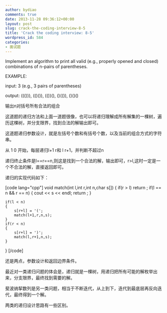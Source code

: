 ```yaml
---
author: bydiao
comments: true
date: 2013-11-28 09:36:12+00:00
layout: post
slug: crack-the-coding-interview-8-5
title: 'Crack the coding interview: 8-5'
wordpress_id: 584
categories:
- 面试题
---
```


Implement an algorithm to print all valid (e.g., properly opened and closed) combinations of n-pairs of parentheses.

EXAMPLE:

input: 3 (e.g., 3 pairs of parentheses)

output: ((())), (()()), (())(), ()(()), ()()()


输出n对括号所有合法的组合

这道题的递归方法和上面一道题很像，也可以将递归理解成所有解集的一棵树，遍历这棵树，并分支限界，找到合法的解输出即可。

这道题递归参数设计，就是左括号个数和有括号个数，以及当前的组合方式的字符串。

从 1 0 开始，每层递归l+1 r和 l r+1，并判断不超过n

递归终止条件是l==r==n,则这是找到一个合法的解，输出即可，r>l,这时一定是一个不合法的解，直接返回即可。

递归的实现代码如下：

[code lang="cpp"]
void match(int l,int r,int n,char s[])
{
	if(r > l)
		return ;
	if(l == n && r == n)
	{
		cout << s << endl;
		return ;
	}

	
	if(l < n)
	{
		s[r+l] = '(';
		match(l+1,r,n,s);
	}
	if(r < n)
	{
		s[r+l] = ')';
		match(l,r+1,n,s);
	}

}
[/code]

还是两点，参数设计和返回边界条件。

最近对一类递归问题的体会是，递归就是一棵树，用递归把所有可能的解枚举出来，分支限界，最终找到需要的解。

斐波纳挈数列是另一类问题，相当于不断迭代，从上到下，迭代到最底层再反向迭代，最终得到一个解。

两类的递归设计思路有一些区别。
